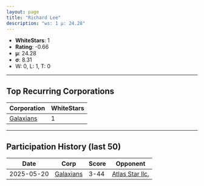 ```yaml
---
layout: page
title: "Richard Lee"
description: "ws: 1 μ: 24.28"
---
```

- **WhiteStars**: 1
- **Rating**: -0.66
- **μ**: 24.28  
- **σ**: 8.31
- W: 0, L: 1, T: 0

---

## Top Recurring Corporations

| Corporation | WhiteStars |
| --- | --- |
| [Galaxians](https://ws.tsl.rocks/corp/94728c6eb201c1f15c6e2304b5920aa155ccc1a7aac83b574baae51c53a22c5d/) | 1 |

---

## Participation History (last 50)

| Date | Corp | Score | Opponent |
| --- | --- | --- | --- |
| 2025-05-20 | [Galaxians](https://ws.tsl.rocks/corp/94728c6eb201c1f15c6e2304b5920aa155ccc1a7aac83b574baae51c53a22c5d/) | 3-44 | [Atlas Star llc\.](https://ws.tsl.rocks/corp/3de5259ba12509e4d02854f1414caacf3d0aaaf79f417b9d843ff20ca35863dd/) |